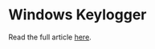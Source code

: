 # Windows Keylogger

Read the full article [here](https://medium.com/@cxmacolley/writing-a-keylogger-for-windows-29a8a5b06306).

